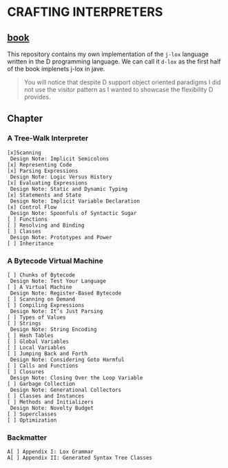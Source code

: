 # CRAFTING INTERPRETERS

## [book](https://craftinginterpreters.com/scanning.html#the-interpreter-framework)

This repository contains my own implementation of the `j-lox` language written in the D programming language.
We can call it `d-lox` as the first half of the book implenets j-lox in jave.

> You will notice that despite D support object oriented paradigms I did not use the visitor pattern as I wanted to showcase the flexibility D provides.

## Chapter

### A Tree-Walk Interpreter

    [x]Scanning
     Design Note: Implicit Semicolons
    [x] Representing Code
    [x] Parsing Expressions
     Design Note: Logic Versus History
    [x] Evaluating Expressions
     Design Note: Static and Dynamic Typing
    [x] Statements and State
     Design Note: Implicit Variable Declaration
    [x] Control Flow
     Design Note: Spoonfuls of Syntactic Sugar
    [ ] Functions
    [ ] Resolving and Binding
    [ ] Classes
     Design Note: Prototypes and Power
    [ ] Inheritance

### A Bytecode Virtual Machine

    [ ] Chunks of Bytecode
     Design Note: Test Your Language
    [ ] A Virtual Machine
     Design Note: Register-Based Bytecode
    [ ] Scanning on Demand
    [ ] Compiling Expressions
     Design Note: It’s Just Parsing
    [ ] Types of Values
    [ ] Strings
     Design Note: String Encoding
    [ ] Hash Tables
    [ ] Global Variables
    [ ] Local Variables
    [ ] Jumping Back and Forth
     Design Note: Considering Goto Harmful
    [ ] Calls and Functions
    [ ] Closures
     Design Note: Closing Over the Loop Variable
    [ ] Garbage Collection
     Design Note: Generational Collectors
    [ ] Classes and Instances
    [ ] Methods and Initializers
     Design Note: Novelty Budget
    [ ] Superclasses
    [ ] Optimization

### Backmatter

    A[ ] Appendix I: Lox Grammar
    A[ ] Appendix II: Generated Syntax Tree Classes
